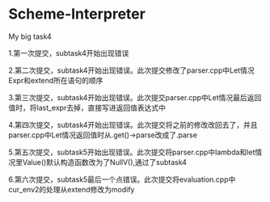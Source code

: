# Scheme-Interpreter
My big task4

1.第一次提交，subtask4开始出现错误

2.第二次提交，subtask4开始出现错误。此次提交修改了parser.cpp中Let情况Expr和extend所在语句的顺序

3.第三次提交，subtask4开始出现错误。此次提交parser.cpp中Let情况最后返回值时，将last_expr去掉，直接写进返回值表达式中

4.第四次提交，subtask4开始出现错误。此次提交将之前的修改改回去了，并且parser.cpp中Let情况返回值时从.get()->parse改成了.parse

5.第五次提交，subtask5开始出现错误。此次提交将parser.cpp中lambda和let情况里Value()默认构造函数改为了NullV(),通过了subtask4

6.第六次提交，subtask5最后一个点错误。此次提交将evaluation.cpp中cur_env2的处理从extend修改为modify
